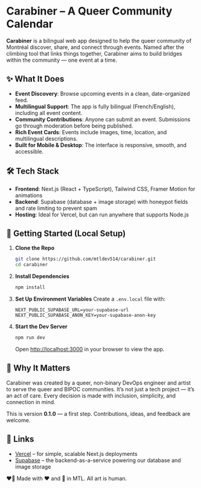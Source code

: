 # Carabiner – A Queer Community Calendar

**Carabiner** is a bilingual web app designed to help the queer community of Montréal discover, share, and connect through events. Named after the climbing tool that links things together, Carabiner aims to build bridges within the community — one event at a time.

## ✨ What It Does

- **Event Discovery**: Browse upcoming events in a clean, date-organized feed.  
- **Multilingual Support**: The app is fully bilingual (French/English), including all event content.  
- **Community Contributions**: Anyone can submit an event. Submissions go through moderation before being published.  
- **Rich Event Cards**: Events include images, time, location, and multilingual descriptions.  
- **Built for Mobile & Desktop**: The interface is responsive, smooth, and accessible.  

## 🛠 Tech Stack

- **Frontend**: Next.js (React + TypeScript), Tailwind CSS, Framer Motion for animations  
- **Backend**: Supabase (database + image storage) with honeypot fields and rate limiting to prevent spam
- **Hosting**: Ideal for Vercel, but can run anywhere that supports Node.js  

## 🚀 Getting Started (Local Setup)

1. **Clone the Repo**  
   ```bash
   git clone https://github.com/mtldev514/carabiner.git
   cd carabiner
   ```

2. **Install Dependencies**  
   ```bash
   npm install
   ```

3. **Set Up Environment Variables**
   Create a `.env.local` file with:
   ```env
   NEXT_PUBLIC_SUPABASE_URL=your-supabase-url
   NEXT_PUBLIC_SUPABASE_ANON_KEY=your-supabase-anon-key
   ```

4. **Start the Dev Server**  
   ```bash
   npm run dev
   ```

   Open [http://localhost:3000](http://localhost:3000) in your browser to view the app.

## 🌈 Why It Matters

Carabiner was created by a queer, non-binary DevOps engineer and artist to serve the queer and BIPOC communities. It’s not just a tech project — it’s an act of care. Every decision is made with inclusion, simplicity, and connection in mind.

This is version **0.1.0** — a first step. Contributions, ideas, and feedback are welcome.

## 🔗 Links

- [Vercel](https://vercel.com) – for simple, scalable Next.js deployments  
- [Supabase](https://supabase.com) – the backend-as-a-service powering our database and image storage  



❤️‍🔥 Made with ❤️ and 🤖 in MTL. All art is human.
